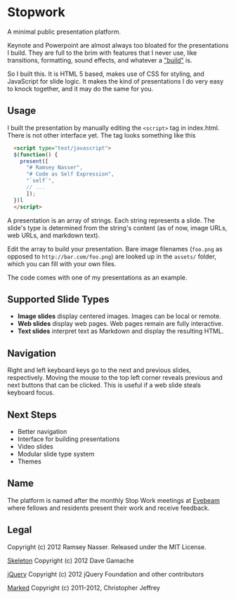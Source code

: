 Stopwork
=========
A minimal public presentation platform.

Keynote and Powerpoint are almost always too bloated for the presentations I build. They are full to the brim with features that I never use, like transitions, formatting, sound effects, and whatever a ["build"](http://support.apple.com/kb/HT4639) is.

So I built this. It is HTML 5 based, makes use of CSS for styling, and JavaScript for slide logic. It makes the kind of presentations I do very easy to knock together, and it may do the same for you.

Usage
-----
I built the presentation by manually editing the `<script>` tag in index.html. There is not other interface yet. The tag looks something like this

```html
  <script type="text/javascript">
  $(function() {
    present([
      "# Ramsey Nasser",
      "# Code as Self Expression",
      "`self`",
      // ...
      ]);
  })l
  </script>
```

A presentation is an array of strings. Each string represents a slide. The slide's type is determined from the string's content (as of now, image URLs, web URLs, and markdown text).

Edit the array to build your presentation. Bare image filenames (`foo.png` as opposed to `http://bar.com/foo.png`) are looked up in the `assets/` folder, which you can fill with your own files.

The code comes with one of my presentations as an example.

Supported Slide Types
---------------------
- **Image slides** display centered images. Images can be local or remote.
- **Web slides** display web pages. Web pages remain are fully interactive.
- **Text slides** interpret text as Markdown and display the resulting HTML.

Navigation
----------
Right and left keyboard keys go to the next and previous slides, respectively. Moving the mouse to the top left corner reveals previous and next buttons that can be clicked. This is useful if a web slide steals keyboard focus.

Next Steps
----------
- Better navigation
- Interface for building presentations
- Video slides
- Modular slide type system
- Themes

Name
----
The platform is named after the monthly Stop Work meetings at [Eyebeam](http://eyebeam.org) where fellows and residents present their work and receive feedback.

Legal 
-----
Copyright (c) 2012 Ramsey Nasser. Released under the MIT License.

[Skeleton](http://www.getskeleton.com/) Copyright (c) 2012 Dave Gamache

[jQuery](http://jquery.com) Copyright (c) 2012 jQuery Foundation and other contributors

[Marked](https://github.com/chjj/marked) Copyright (c) 2011-2012, Christopher Jeffrey